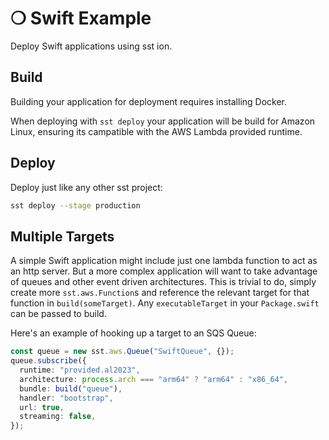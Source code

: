 # ❍ Swift Example

Deploy Swift applications using sst ion.

## Build

Building your application for deployment requires installing Docker.

When deploying with `sst deploy` your application will be build for Amazon Linux, ensuring its campatible with the AWS Lambda provided runtime.

## Deploy

Deploy just like any other sst project:

```sh
sst deploy --stage production
```

## Multiple Targets

A simple Swift application might include just one lambda function to act as an http server. But a more complex application will want to take advantage of queues and other event driven architectures. This is trivial to do, simply create more `sst.aws.Function`s and reference the relevant target for that function in `build(someTarget)`. Any `executableTarget` in your `Package.swift` can be passed to build.

Here's an example of hooking up a target to an SQS Queue:

```typescript
const queue = new sst.aws.Queue("SwiftQueue", {});
queue.subscribe({
  runtime: "provided.al2023",
  architecture: process.arch === "arm64" ? "arm64" : "x86_64",
  bundle: build("queue"),
  handler: "bootstrap",
  url: true,
  streaming: false,
});
```
